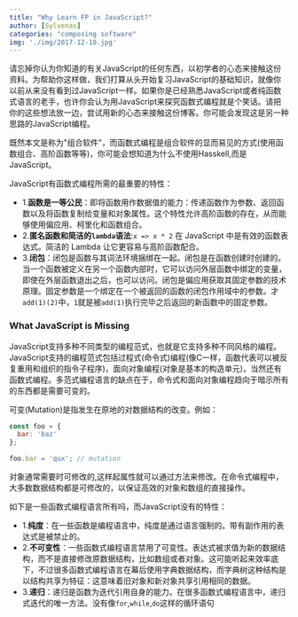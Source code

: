 ```yaml
---
title: "Why Learn FP in JavaScript?"
author: [Sylvenas]
categories: "composing software"
img: './img/2017-12-10.jpg'
---
```


请忘掉你认为你知道的有关JavaScript的任何东西，以初学者的心态来接触这份资料。为帮助你这样做，我们打算从头开始复习JavaScript的基础知识，就像你以前从来没有看到过JavaScript一样。如果你是已经熟悉JavaScript或者纯函数式语言的老手，也许你会认为用JavaScript来探究函数式编程就是个笑话。请把你的这些想法放一边，尝试用新的心态来接触这份博客。你可能会发现这是另一种思路的JavaScript编程。

既然本文是称为"组合软件"，而函数式编程是组合软件的显而易见的方式(使用函数组合、高阶函数等等)，你可能会想知道为什么不使用Hasskell,而是JavaScript。

JavaScript有函数式编程所需的最重要的特性：

* 1.**函数是一等公民**：即将函数用作数据值的能力：传递函数作为参数、返回函数以及将函数复制给变量和对象属性。这个特性允许高阶函数的存在，从而能够使用偏应用、柯里化和函数组合。
* 2.**匿名函数和简洁的`lambda`语法**:`x => x * 2` 在 JavaScript 中是有效的函数表达式。简洁的 Lambda 让它更容易与高阶函数配合。
* 3.**闭包**：闭包是函数与其词法环境捆绑在一起。闭包是在函数创建时创建的。当一个函数被定义在另一个函数内部时，它可以访问外层函数中绑定的变量，即使在外层函数退出之后，也可以访问。闭包是偏应用获取其固定参数的技术原理。固定参数是一个绑定在一个被返回的函数的闭包作用域中的参数。才`add(1)(2)`中，`1`就是被`add(1)`执行完毕之后返回的新函数中的固定参数。

### What JavaScript is Missing

JavaScript支持多种不同类型的编程范式，也就是它支持多种不同风格的编程。JavaScript支持的编程范式包括过程式(命令式)编程(像C一样，函数代表可以被反复重用和组织的指令子程序)，面向对象编程(对象是基本的构造单元)，当然还有函数式编程。多范式编程语言的缺点在于，命令式和面向对象编程趋向于暗示所有的东西都是需要可变的。

可变(Mutation)是指发生在原地的对数据结构的改变。例如：
``` js
const foo = {
  bar: 'baz'
};

foo.bar = 'qux'; // mutation
```
对象通常需要时可修改的,这样起属性就可以通过方法来修改。在命令式编程中，大多数数据结构都是可修改的，以保证高效的对象和数组的直接操作。

如下是一些函数式编程语言所有吗，而JavaScript没有的特性：
* 1.**纯度**：在一些函数是编程语言中，纯度是通过语言强制的。带有副作用的表达式是被禁止的。
* 2.**不可变性**：一些函数式编程语言禁用了可变性。表达式被求值为新的数据结构，而不是直接修改原数据结构，比如数组或者对象。这可能听起来效率底下，不过很多函数式编程语言在幕后使用字典数据结构，而字典树这种结构是以结构共享为特征：这意味着旧对象和新对象共享引用相同的数据。
* 3.**递归**：递归是函数为迭代引用自身的能力。在很多函数式编程语言中，递归式迭代的唯一方法。没有像`for`,`while`,`do`这样的循环语句